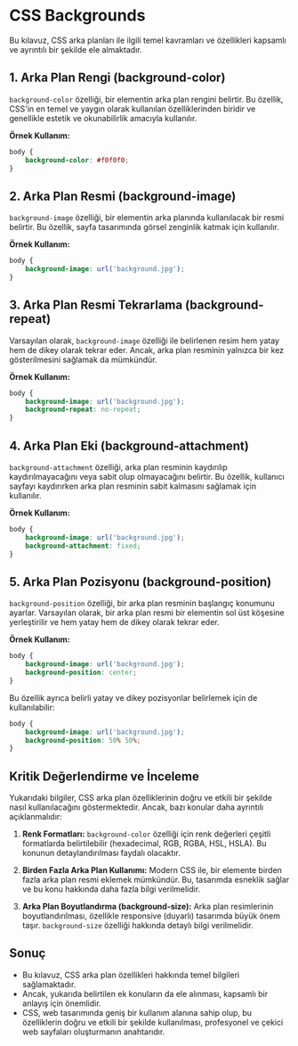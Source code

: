 # CSS Backgrounds

Bu kılavuz, CSS arka planları ile ilgili temel kavramları ve özellikleri kapsamlı ve ayrıntılı bir şekilde ele almaktadır. 

## 1. Arka Plan Rengi (background-color)

`background-color` özelliği, bir elementin arka plan rengini belirtir. Bu özellik, CSS'in en temel ve yaygın olarak kullanılan özelliklerinden biridir ve genellikle estetik ve okunabilirlik amacıyla kullanılır.

 **Örnek Kullanım:** 

```css
body {
    background-color: #f0f0f0;
}
```

## 2. Arka Plan Resmi (background-image)

`background-image` özelliği, bir elementin arka planında kullanılacak bir resmi belirtir. Bu özellik, sayfa tasarımında görsel zenginlik katmak için kullanılır.

 **Örnek Kullanım:** 

```css
body {
    background-image: url('background.jpg');
}
```

## 3. Arka Plan Resmi Tekrarlama (background-repeat)

Varsayılan olarak, `background-image` özelliği ile belirlenen resim hem yatay hem de dikey olarak tekrar eder. Ancak, arka plan resminin yalnızca bir kez gösterilmesini sağlamak da mümkündür.

 **Örnek Kullanım:** 

```css
body {
    background-image: url('background.jpg');
    background-repeat: no-repeat;
}
```

## 4. Arka Plan Eki (background-attachment)

`background-attachment` özelliği, arka plan resminin kaydırılıp kaydırılmayacağını veya sabit olup olmayacağını belirtir. Bu özellik, kullanıcı sayfayı kaydırırken arka plan resminin sabit kalmasını sağlamak için kullanılır.

 **Örnek Kullanım:** 

```css
body {
    background-image: url('background.jpg');
    background-attachment: fixed;
}
```

## 5. Arka Plan Pozisyonu (background-position)

`background-position` özelliği, bir arka plan resminin başlangıç konumunu ayarlar. Varsayılan olarak, bir arka plan resmi bir elementin sol üst köşesine yerleştirilir ve hem yatay hem de dikey olarak tekrar eder.

 **Örnek Kullanım:** 

```css
body {
    background-image: url('background.jpg');
    background-position: center;
}
```

Bu özellik ayrıca belirli yatay ve dikey pozisyonlar belirlemek için de kullanılabilir:

```css
body {
    background-image: url('background.jpg');
    background-position: 50% 50%;
}
```

## Kritik Değerlendirme ve İnceleme

Yukarıdaki bilgiler, CSS arka plan özelliklerinin doğru ve etkili bir şekilde nasıl kullanılacağını göstermektedir. Ancak, bazı konular daha ayrıntılı açıklanmalıdır:

1. **Renk Formatları:** `background-color` özelliği için renk değerleri çeşitli formatlarda belirtilebilir (hexadecimal, RGB, RGBA, HSL, HSLA). Bu konunun detaylandırılması faydalı olacaktır.

2. **Birden Fazla Arka Plan Kullanımı:** Modern CSS ile, bir elemente birden fazla arka plan resmi eklemek mümkündür. Bu, tasarımda esneklik sağlar ve bu konu hakkında daha fazla bilgi verilmelidir.

3. **Arka Plan Boyutlandırma (background-size):** Arka plan resimlerinin boyutlandırılması, özellikle responsive (duyarlı) tasarımda büyük önem taşır. `background-size` özelliği hakkında detaylı bilgi verilmelidir.

## Sonuç

- Bu kılavuz, CSS arka plan özellikleri hakkında temel bilgileri sağlamaktadır. 
- Ancak, yukarıda belirtilen ek konuların da ele alınması, kapsamlı bir anlayış için önemlidir. 
- CSS, web tasarımında geniş bir kullanım alanına sahip olup, bu özelliklerin doğru ve etkili bir şekilde kullanılması, profesyonel ve çekici web sayfaları oluşturmanın anahtarıdır.
